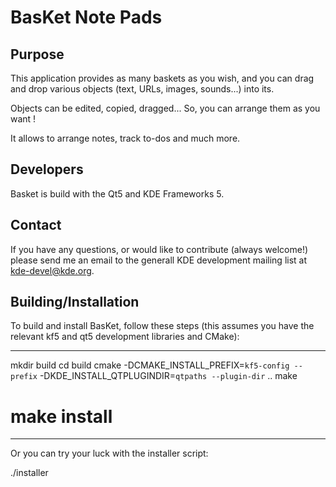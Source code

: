BasKet Note Pads
================

Purpose
-------

This application provides as many baskets as you wish, and you can drag and drop
various objects (text, URLs, images, sounds...)  into its.

Objects can be edited, copied, dragged... So, you can arrange them as you want !

It allows to arrange notes, track to-dos and much more.

Developers
-----------

Basket is build with the Qt5 and KDE Frameworks 5.

Contact
-------
If you have any questions, or would like to contribute (always welcome!) please
send me an email to the generall KDE development mailing list at
kde-devel@kde.org.

Building/Installation
----------------------
To build and install BasKet, follow these steps (this assumes you have the relevant
kf5 and qt5 development libraries and CMake):

----
mkdir build
cd build
cmake -DCMAKE_INSTALL_PREFIX=`kf5-config --prefix` -DKDE_INSTALL_QTPLUGINDIR=`qtpaths --plugin-dir` ..
make
# make install
----

Or you can try your luck with the installer script:

  ./installer
